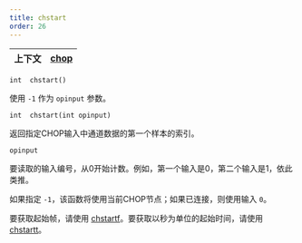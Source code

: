 ```yaml
---
title: chstart
order: 26
---
```


| 上下文 | [chop](../contexts/chop.html) |
| --- | --- |

`int  chstart()`

使用 `-1` 作为 `opinput` 参数。

`int  chstart(int opinput)`

返回指定CHOP输入中通道数据的第一个样本的索引。

`opinput`

要读取的输入编号，从0开始计数。例如，第一个输入是0，第二个输入是1，依此类推。

如果指定 `-1`，该函数将使用当前CHOP节点；如果已连接，则使用输入 `0`。

要获取起始帧，请使用 [chstartf](chstartf.html "返回指定输入的第一个样本对应的帧")。要获取以秒为单位的起始时间，请使用 [chstartt](chstartt.html "返回指定输入的第一个样本对应的时间")。